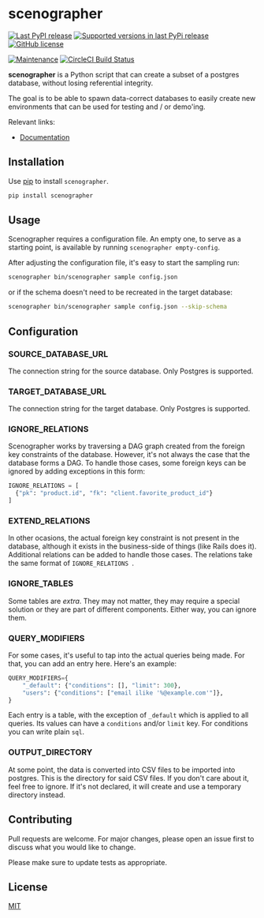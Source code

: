 # scenographer

[![Last PyPI release](https://img.shields.io/pypi/v/scenographer.svg?style=flat-square)](https://pypi.python.org/pypi/scenographer/)
[![Supported versions in last PyPi release](https://img.shields.io/pypi/pyversions/scenographer.svg?style=flat-square)](https://pypi.python.org/pypi/scenographer/)
[![GitHub license](https://img.shields.io/github/license/zyperco/scenographer.svg?style=flat-square)](https://github.com/zyperco/scenographer/blob/master/LICENSE)

[![Maintenance](https://img.shields.io/badge/Maintained%3F-yes-green.svg?style=flat-square)](https://GitHub.com/zyperco/scenographer/graphs/commit-activity)
[![CircleCI Build Status](https://circleci.com/gh/zyperco/scenographer.svg?style=shield)](https://app.circleci.com/pipelines/github/zyperco/scenographer)

**scenographer** is a Python script that can create a subset of a postgres database, without losing referential integrity.

The goal is to be able to spawn data-correct databases to easily create new environments that can be used for testing and / or demo'ing.

Relevant links:
  - [Documentation](https://zyperco.github.io/scenographer/)

## Installation

Use [pip](https://pip.pypa.io/en/stable/) to install `scenographer`.

```bash
pip install scenographer
```

## Usage

Scenographer requires a configuration file. An empty one, to serve as a starting point, is available by running `scenographer empty-config`.

After adjusting the configuration file, it's easy to start the sampling run:

```bash
scenographer bin/scenographer sample config.json
```

or if the schema doesn't need to be recreated in the target database:

```bash
scenographer bin/scenographer sample config.json --skip-schema
```

## Configuration

### SOURCE_DATABASE_URL

The connection string for the source database. Only Postgres is supported.

### TARGET_DATABASE_URL

The connection string for the target database. Only Postgres is supported.

### IGNORE_RELATIONS

Scenographer works by traversing a DAG graph created from the foreign key constraints of the database.
However, it's not always the case that the database forms a DAG. To handle those cases, some foreign keys can be ignored by adding exceptions in this form:

```python
IGNORE_RELATIONS = [
  {"pk": "product.id", "fk": "client.favorite_product_id"}
]
```

### EXTEND_RELATIONS

In other ocasions, the actual foreign key constraint is not present in the database, although it exists in the business-side of things (like Rails does it).
Additional relations can be added to handle those cases. The relations take the same format of `IGNORE_RELATIONS `.

### IGNORE_TABLES

Some tables are _extra_. They may not matter, they may require a special solution or they are part of different components. Either way, you can ignore them.

### QUERY_MODIFIERS

For some cases, it's useful to tap into the actual queries being made. For that, you can add an entry here. Here's an example:

```python
QUERY_MODIFIERS={
    "_default": {"conditions": [], "limit": 300},
    "users": {"conditions": ["email ilike '%@example.com'"]},
}
```

Each entry is a table, with the exception of `_default` which is applied to all queries. Its values can have a `conditions` and/or `limit` key. For conditions you can write plain `sql`.


### OUTPUT_DIRECTORY

At some point, the data is converted into CSV files to be imported into postgres. This is the directory for said CSV files. If you don't care about it, feel free to ignore. If it's not declared, it will create and use a temporary directory instead.


## Contributing

Pull requests are welcome. For major changes, please open an issue first to discuss what you would like to change.

Please make sure to update tests as appropriate.

## License
[MIT](https://choosealicense.com/licenses/mit/)
